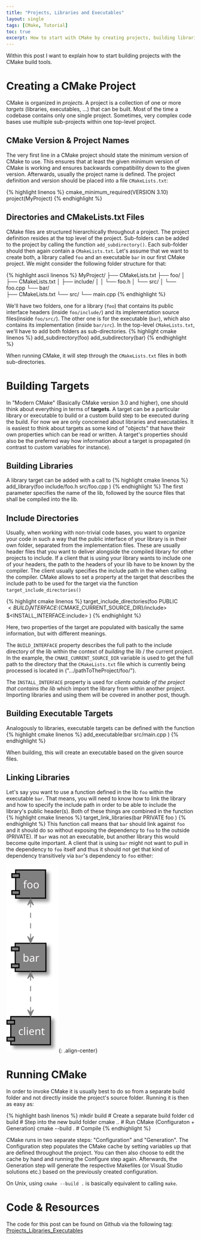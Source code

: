 ```yaml
---
title: "Projects, Libraries and Executables"
layout: single
tags: [CMake, Tutorial]
toc: true
excerpt: How to start with CMake by creating projects, building libraries and executables.
---
```

Within this post I want to explain how to start building projects with the CMake build tools.

# Creating a CMake Project
CMake is organized in *projects*. A project is a collection of one or more *targets* (libraries, executables, ...) that can be built.
Most of the time a codebase contains only one single project. Sometimes, very complex code bases use multiple sub-projects within one top-level project.

## CMake Version & Project Names
The very first line in a CMake project should state the minimum version of CMake to use. 
This ensures that at least the given minimum version of CMake is working and ensures backwards compatibility down to the given version.
Afterwards, usually the project name is defined.
The project definition and version should be placed into a file `CMakeLists.txt`:

{% highlight linenos %}
cmake_minimum_required(VERSION 3.10)
project(MyProject)
{% endhighlight %}

## Directories and CMakeLists.txt Files
CMake files are structured hierarchically throughout a project.
The project definition resides at the top level of the project. 
Sub-folders can be added to the project by calling the function `add_subdirectory()`.
Each sub-folder should then again contain a `CMakeLists.txt`.
Let's assume that we want to create both, a library called `foo` and an executable `bar` in our first CMake project.
We might consider the following folder structure for that:

{% highlight ascii linenos %}
MyProject/
├── CMakeLists.txt
├── foo/
│   ├── CMakeLists.txt
│   ├── include/
│   │   └── foo.h
│   └── src/
│       └── foo.cpp
└── bar/    
    ├── CMakeLists.txt
    └── src/
        └── main.cpp
{% endhighlight %}

We'll have two folders, one for a library (`foo`) that contains its public interface headers (inside `foo/include/`) and its implementation source files(inside `foo/src/`).
The other one is for the executable (`bar`), which also contains its implementation (inside `bar/src`).
In the top-level `CMakeLists.txt`, we'll have to add both folders as sub-directories.
{% highlight cmake linenos %}
add_subdirectory(foo)
add_subdirectory(bar)
{% endhighlight %}

When running CMake, it will step through the `CMakeLists.txt` files in both sub-directories.

# Building Targets
In "Modern CMake" (Basically CMake version 3.0 and higher), one should think about everything in terms of **targets**. A target can be a particular library or executable to build or a custom build step to be executed during the build. For now we are only concerned about libraries and executables. It is easiest to think about targets as some kind of "objects" that have their own properties which can be read or written.
A target's properties should also be the preferred way how information about a target is propagated (in contrast to custom variables for instance).
## Building Libraries
A library target can be added with a call to 
{% highlight cmake linenos %}
add_library(foo 
    include/foo.h
    src/foo.cpp 
)
{% endhighlight %}
The first parameter specifies the name of the lib, followed by the source files that shall be compiled into the lib.

## Include Directories
Usually, when working with non-trivial code bases, you want to organize your code in such a way that the public interface of your library is in their own folder, separated from the implementation files.
These are usually header files that you want to deliver alongside the compiled library for other projects to include.
If a client that is using your library wants to include one of your headers, the path to the headers of your lib have to be known by the compiler. The client usually specifies the include path in the when calling the compiler.
CMake allows to set a property at the target that describes the include path to be used for the target via the function `target_include_directories()`

{% highlight cmake linenos %}
target_include_directories(foo
    PUBLIC    
        $<BUILD_INTERFACE:${CMAKE_CURRENT_SOURCE_DIR}/include> 
        $<INSTALL_INTERFACE:include>
)
{% endhighlight %}

Here, two properties of the target are populated with basically the same information, but with different meanings.

The `BUILD_INTERFACE` property describes the full path to the include directory of the lib within the context of *building* the lib / the current project. In the example, the `CMAKE_CURRENT_SOURCE_DIR` variable is used to get the full path to the directory that the `CMakeLists.txt` file which is currently being processed is located in (".../pathToTheProject/foo/"). 

The `INSTALL_INTERFACE` property is used for *clients outside of the project that contains the lib* which import the library from within another project. Importing libraries and using them will be covered in another post, though. 

## Building Executable Targets
Analogously to libraries, executable targets can be defined with the function 
{% highlight cmake linenos %}
add_executable(bar 
    src/main.cpp
)
{% endhighlight %}

When building, this will create an executable based on the given source files.

## Linking Libraries
Let's say you want to use a function defined in the lib `foo` within the executable `bar`. That means, you will need to know how to link the library and how to specify the include path in order to be able to include the library's public header(s). 
Both of these things are combined in the function 
{% highlight cmake linenos %}
target_link_libraries(bar
    PRIVATE
        foo
)
{% endhighlight %}
This function call means that `bar` should link against `foo` and it should do so without exposing the dependency to `foo` to the outside (PRIVATE).
If `bar` was not an executable, but another library this would become quite important. A client that is using `bar` might not want to pull in the dependency to `foo` itself and thus it should not get that kind of dependency transitively via `bar`'s dependency to `foo` either:

![image-center](/out/images/TransitiveDependency/TransitiveDependency.svg){: .align-center}

# Running CMake
In order to invoke CMake it is usually best to do so from a separate build folder and not directly inside the project's source folder.
Running it is then as easy as: 

{% highlight bash linenos %}
mkdir build     # Create a separate build folder
cd build        # Step into the new build folder
cmake ..        # Run CMake (Configuraton + Generation)
cmake --build . # Compile
{% endhighlight %}

CMake runs in two separate steps: "Configuration" and "Generation". 
The Configuration step populates the CMake cache by setting variables up that are defined throughout the project. You can then also choose to edit the cache by hand and running the Configure step again.
Afterwards, the Generation step will generate the respective Makefiles (or Visual Studio solutions etc.) based on the previously created configuration.

On Unix, using `cmake --build .` is basically equivalent to calling `make`.

# Code & Resources

The code for this post can be found on Github via the following tag:
[Projects_Libraries_Executables](https://github.com/markusrothe/cmake_essentials/tree/Projects_Libraries_Executables)
